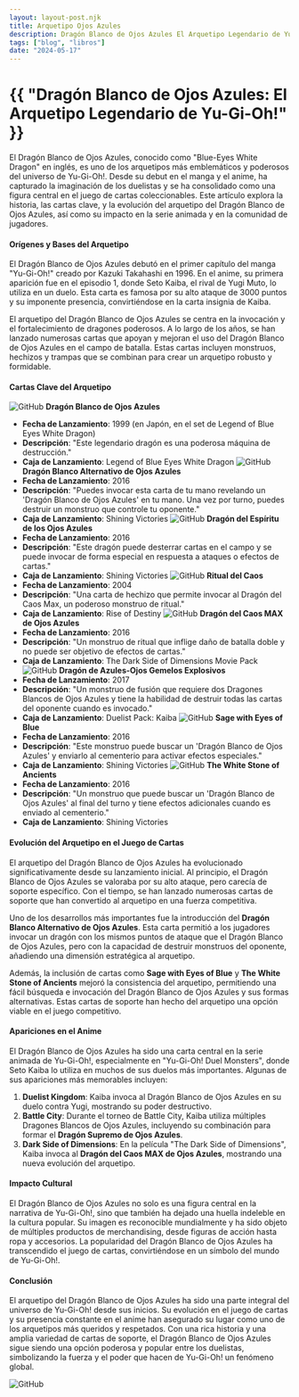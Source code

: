 ```yaml
---
layout: layout-post.njk
title: Arquetipo Ojos Azules
description: Dragón Blanco de Ojos Azules El Arquetipo Legendario de Yu-Gi-Oh!
tags: ["blog", "libros"]
date: "2024-05-17"
---
```


# {{ "Dragón Blanco de Ojos Azules: El Arquetipo Legendario de Yu-Gi-Oh!" }}

El Dragón Blanco de Ojos Azules, conocido como "Blue-Eyes White Dragon" en inglés, es uno de los arquetipos más emblemáticos y poderosos del universo de Yu-Gi-Oh!. Desde su debut en el manga y el anime, ha capturado la imaginación de los duelistas y se ha consolidado como una figura central en el juego de cartas coleccionables. Este artículo explora la historia, las cartas clave, y la evolución del arquetipo del Dragón Blanco de Ojos Azules, así como su impacto en la serie animada y en la comunidad de jugadores.

#### Orígenes y Bases del Arquetipo

El Dragón Blanco de Ojos Azules debutó en el primer capítulo del manga "Yu-Gi-Oh!" creado por Kazuki Takahashi en 1996. En el anime, su primera aparición fue en el episodio 1, donde Seto Kaiba, el rival de Yugi Muto, lo utiliza en un duelo. Esta carta es famosa por su alto ataque de 3000 puntos y su imponente presencia, convirtiéndose en la carta insignia de Kaiba.

El arquetipo del Dragón Blanco de Ojos Azules se centra en la invocación y el fortalecimiento de dragones poderosos. A lo largo de los años, se han lanzado numerosas cartas que apoyan y mejoran el uso del Dragón Blanco de Ojos Azules en el campo de batalla. Estas cartas incluyen monstruos, hechizos y trampas que se combinan para crear un arquetipo robusto y formidable.

#### Cartas Clave del Arquetipo
![GitHub](/img/dboa1.jpg)
**Dragón Blanco de Ojos Azules**
- **Fecha de Lanzamiento**: 1999 (en Japón, en el set de Legend of Blue Eyes White Dragon)
- **Descripción**: "Este legendario dragón es una poderosa máquina de destrucción."
- **Caja de Lanzamiento**: Legend of Blue Eyes White Dragon
![GitHub](/img/dboa2.jpg)
**Dragón Blanco Alternativo de Ojos Azules**
- **Fecha de Lanzamiento**: 2016
- **Descripción**: "Puedes invocar esta carta de tu mano revelando un 'Dragón Blanco de Ojos Azules' en tu mano. Una vez por turno, puedes destruir un monstruo que controle tu oponente."
- **Caja de Lanzamiento**: Shining Victories
![GitHub](/img/dboa3.jpg)
**Dragón del Espíritu de los Ojos Azules**
- **Fecha de Lanzamiento**: 2016
- **Descripción**: "Este dragón puede desterrar cartas en el campo y se puede invocar de forma especial en respuesta a ataques o efectos de cartas."
- **Caja de Lanzamiento**: Shining Victories
![GitHub](/img/chaosform.jpg)
**Ritual del Caos**
- **Fecha de Lanzamiento**: 2004
- **Descripción**: "Una carta de hechizo que permite invocar al Dragón del Caos Max, un poderoso monstruo de ritual."
- **Caja de Lanzamiento**: Rise of Destiny
![GitHub](/img/dboa5.jpg)
**Dragón del Caos MAX de Ojos Azules**
- **Fecha de Lanzamiento**: 2016
- **Descripción**: "Un monstruo de ritual que inflige daño de batalla doble y no puede ser objetivo de efectos de cartas."
- **Caja de Lanzamiento**: The Dark Side of Dimensions Movie Pack
![GitHub](/img/dboa6.jpg)
**Dragón de Azules-Ojos Gemelos Explosivos**
- **Fecha de Lanzamiento**: 2017
- **Descripción**: "Un monstruo de fusión que requiere dos Dragones Blancos de Ojos Azules y tiene la habilidad de destruir todas las cartas del oponente cuando es invocado."
- **Caja de Lanzamiento**: Duelist Pack: Kaiba
![GitHub](/img/dboa7.jpg)
**Sage with Eyes of Blue**
- **Fecha de Lanzamiento**: 2016
- **Descripción**: "Este monstruo puede buscar un 'Dragón Blanco de Ojos Azules' y enviarlo al cementerio para activar efectos especiales."
- **Caja de Lanzamiento**: Shining Victories
![GitHub](/img/dboa8.jpg)
**The White Stone of Ancients**
- **Fecha de Lanzamiento**: 2016
- **Descripción**: "Un monstruo que puede buscar un 'Dragón Blanco de Ojos Azules' al final del turno y tiene efectos adicionales cuando es enviado al cementerio."
- **Caja de Lanzamiento**: Shining Victories

#### Evolución del Arquetipo en el Juego de Cartas

El arquetipo del Dragón Blanco de Ojos Azules ha evolucionado significativamente desde su lanzamiento inicial. Al principio, el Dragón Blanco de Ojos Azules se valoraba por su alto ataque, pero carecía de soporte específico. Con el tiempo, se han lanzado numerosas cartas de soporte que han convertido al arquetipo en una fuerza competitiva.

Uno de los desarrollos más importantes fue la introducción del **Dragón Blanco Alternativo de Ojos Azules**. Esta carta permitió a los jugadores invocar un dragón con los mismos puntos de ataque que el Dragón Blanco de Ojos Azules, pero con la capacidad de destruir monstruos del oponente, añadiendo una dimensión estratégica al arquetipo.

Además, la inclusión de cartas como **Sage with Eyes of Blue** y **The White Stone of Ancients** mejoró la consistencia del arquetipo, permitiendo una fácil búsqueda e invocación del Dragón Blanco de Ojos Azules y sus formas alternativas. Estas cartas de soporte han hecho del arquetipo una opción viable en el juego competitivo.

#### Apariciones en el Anime

El Dragón Blanco de Ojos Azules ha sido una carta central en la serie animada de Yu-Gi-Oh!, especialmente en "Yu-Gi-Oh! Duel Monsters", donde Seto Kaiba lo utiliza en muchos de sus duelos más importantes. Algunas de sus apariciones más memorables incluyen:

1. **Duelist Kingdom**: Kaiba invoca al Dragón Blanco de Ojos Azules en su duelo contra Yugi, mostrando su poder destructivo.
2. **Battle City**: Durante el torneo de Battle City, Kaiba utiliza múltiples Dragones Blancos de Ojos Azules, incluyendo su combinación para formar el **Dragón Supremo de Ojos Azules**.
3. **Dark Side of Dimensions**: En la película "The Dark Side of Dimensions", Kaiba invoca al **Dragón del Caos MAX de Ojos Azules**, mostrando una nueva evolución del arquetipo.

#### Impacto Cultural

El Dragón Blanco de Ojos Azules no solo es una figura central en la narrativa de Yu-Gi-Oh!, sino que también ha dejado una huella indeleble en la cultura popular. Su imagen es reconocible mundialmente y ha sido objeto de múltiples productos de merchandising, desde figuras de acción hasta ropa y accesorios. La popularidad del Dragón Blanco de Ojos Azules ha transcendido el juego de cartas, convirtiéndose en un símbolo del mundo de Yu-Gi-Oh!.

#### Conclusión

El arquetipo del Dragón Blanco de Ojos Azules ha sido una parte integral del universo de Yu-Gi-Oh! desde sus inicios. Su evolución en el juego de cartas y su presencia constante en el anime han asegurado su lugar como uno de los arquetipos más queridos y respetados. Con una rica historia y una amplia variedad de cartas de soporte, el Dragón Blanco de Ojos Azules sigue siendo una opción poderosa y popular entre los duelistas, simbolizando la fuerza y el poder que hacen de Yu-Gi-Oh! un fenómeno global.

![GitHub](/img/yugioh_logo.png)

